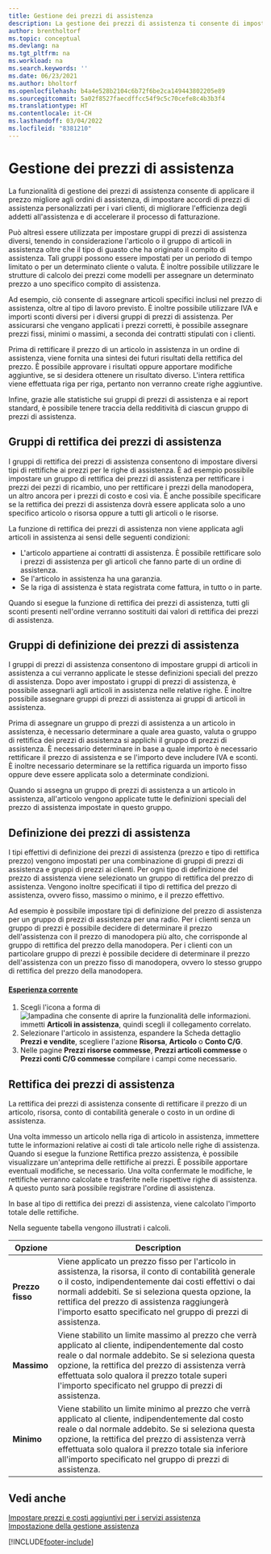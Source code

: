 ```yaml
---
title: Gestione dei prezzi di assistenza
description: La gestione dei prezzi di assistenza ti consente di impostare gruppi di prezzi di assistenza, prezzi di assistenza, rettifica dei prezzi di assistenza e altro ancora.
author: brentholtorf
ms.topic: conceptual
ms.devlang: na
ms.tgt_pltfrm: na
ms.workload: na
ms.search.keywords: ''
ms.date: 06/23/2021
ms.author: bholtorf
ms.openlocfilehash: b4a4e528b2104c6b72f6be2ca149443802205e89
ms.sourcegitcommit: 5a02f8527faecdffcc54f9c5c70cefe8c4b3b3f4
ms.translationtype: HT
ms.contentlocale: it-CH
ms.lasthandoff: 03/04/2022
ms.locfileid: "8381210"
---
```

# <a name="service-price-management"></a>Gestione dei prezzi di assistenza
La funzionalità di gestione dei prezzi di assistenza consente di applicare il prezzo migliore agli ordini di assistenza, di impostare accordi di prezzi di assistenza personalizzati per i vari clienti, di migliorare l'efficienza degli addetti all'assistenza e di accelerare il processo di fatturazione.  
  
Può altresì essere utilizzata per impostare gruppi di prezzi di assistenza diversi, tenendo in considerazione l'articolo o il gruppo di articoli in assistenza oltre che il tipo di guasto che ha originato il compito di assistenza. Tali gruppi possono essere impostati per un periodo di tempo limitato o per un determinato cliente o valuta. È inoltre possibile utilizzare le strutture di calcolo dei prezzi come modelli per assegnare un determinato prezzo a uno specifico compito di assistenza.  
  
Ad esempio, ciò consente di assegnare articoli specifici inclusi nel prezzo di assistenza, oltre al tipo di lavoro previsto. È inoltre possibile utilizzare IVA e importi sconti diversi per i diversi gruppi di prezzi di assistenza. Per assicurarsi che vengano applicati i prezzi corretti, è possibile assegnare prezzi fissi, minimi o massimi, a seconda dei contratti stipulati con i clienti.  
  
Prima di rettificare il prezzo di un articolo in assistenza in un ordine di assistenza, viene fornita una sintesi dei futuri risultati della rettifica del prezzo. È possibile approvare i risultati oppure apportare modifiche aggiuntive, se si desidera ottenere un risultato diverso. L'intera rettifica viene effettuata riga per riga, pertanto non verranno create righe aggiuntive.  
  
Infine, grazie alle statistiche sui gruppi di prezzi di assistenza e ai report standard, è possibile tenere traccia della redditività di ciascun gruppo di prezzi di assistenza.  
  
## <a name="service-price-adjustment-groups"></a>Gruppi di rettifica dei prezzi di assistenza  
I gruppi di rettifica dei prezzi di assistenza consentono di impostare diversi tipi di rettifiche ai prezzi per le righe di assistenza. È ad esempio possibile impostare un gruppo di rettifica dei prezzi di assistenza per rettificare i prezzi dei pezzi di ricambio, uno per rettificare i prezzi della manodopera, un altro ancora per i prezzi di costo e così via. È anche possibile specificare se la rettifica dei prezzi di assistenza dovrà essere applicata solo a uno specifico articolo o risorsa oppure a tutti gli articoli o le risorse.  
  
La funzione di rettifica dei prezzi di assistenza non viene applicata agli articoli in assistenza ai sensi delle seguenti condizioni:

* L'articolo appartiene ai contratti di assistenza. È possibile rettificare solo i prezzi di assistenza per gli articoli che fanno parte di un ordine di assistenza. 
* Se l'articolo in assistenza ha una garanzia. 
* Se la riga di assistenza è stata registrata come fattura, in tutto o in parte.  
  
Quando si esegue la funzione di rettifica dei prezzi di assistenza, tutti gli sconti presenti nell'ordine verranno sostituiti dai valori di rettifica dei prezzi di assistenza.  
  
## <a name="service-price-groups"></a>Gruppi di definizione dei prezzi di assistenza  
I gruppi di prezzi di assistenza consentono di impostare gruppi di articoli in assistenza a cui verranno applicate le stesse definizioni speciali del prezzo di assistenza. Dopo aver impostato i gruppi di prezzi di assistenza, è possibile assegnarli agli articoli in assistenza nelle relative righe. È inoltre possibile assegnare gruppi di prezzi di assistenza ai gruppi di articoli in assistenza.  
  
Prima di assegnare un gruppo di prezzi di assistenza a un articolo in assistenza, è necessario determinare a quale area guasto, valuta o gruppo di rettifica dei prezzi di assistenza si applichi il gruppo di prezzi di assistenza. È necessario determinare in base a quale importo è necessario rettificare il prezzo di assistenza e se l'importo deve includere IVA e sconti. È inoltre necessario determinare se la rettifica riguarda un importo fisso oppure deve essere applicata solo a determinate condizioni.  
  
Quando si assegna un gruppo di prezzi di assistenza a un articolo in assistenza, all'articolo vengono applicate tutte le definizioni speciali del prezzo di assistenza impostate in questo gruppo.  
  
## <a name="service-pricing"></a>Definizione dei prezzi di assistenza  
I tipi effettivi di definizione dei prezzi di assistenza (prezzo e tipo di rettifica prezzo) vengono impostati per una combinazione di gruppi di prezzi di assistenza e gruppi di prezzi ai clienti. Per ogni tipo di definizione del prezzo di assistenza viene selezionato un gruppo di rettifica del prezzo di assistenza. Vengono inoltre specificati il tipo di rettifica del prezzo di assistenza, ovvero fisso, massimo o minimo, e il prezzo effettivo.  
  
Ad esempio è possibile impostare tipi di definizione del prezzo di assistenza per un gruppo di prezzi di assistenza per una radio. Per i clienti senza un gruppo di prezzi è possibile decidere di determinare il prezzo dell'assistenza con il prezzo di manodopera più alto, che corrisponde al gruppo di rettifica del prezzo della manodopera. Per i clienti con un particolare gruppo di prezzi è possibile decidere di determinare il prezzo dell'assistenza con un prezzo fisso di manodopera, ovvero lo stesso gruppo di rettifica del prezzo della manodopera.  

#### <a name="current-experience"></a>[Esperienza corrente](#tab/current-experience)
1. Scegli l'icona a forma di ![lampadina che consente di aprire la funzionalità delle informazioni.](media/ui-search/search_small.png "Informazioni sull'operazione che si desidera eseguire") immetti **Articoli in assistenza**, quindi scegli il collegamento correlato.  
2. Selezionare l'articolo in assistenza, espandere la Scheda dettaglio **Prezzi e vendite**, scegliere l'azione **Risorsa**, **Articolo** o **Conto C/G**.
3. Nelle pagine **Prezzi risorse commesse**, **Prezzi articoli commesse** o **Prezzi conti C/G commesse** compilare i campi come necessario.

  
## <a name="service-price-adjustment"></a>Rettifica dei prezzi di assistenza  
La rettifica dei prezzi di assistenza consente di rettificare il prezzo di un articolo, risorsa, conto di contabilità generale o costo in un ordine di assistenza.  
  
Una volta immesso un articolo nella riga di articolo in assistenza, immettere tutte le informazioni relative ai costi di tale articolo nelle righe di assistenza. Quando si esegue la funzione Rettifica prezzo assistenza, è possibile visualizzare un'anteprima delle rettifiche ai prezzi. È possibile apportare eventuali modifiche, se necessario. Una volta confermate le modifiche, le rettifiche verranno calcolate e trasferite nelle rispettive righe di assistenza. A questo punto sarà possibile registrare l'ordine di assistenza.  
  
In base al tipo di rettifica dei prezzi di assistenza, viene calcolato l'importo totale delle rettifiche.  
  
Nella seguente tabella vengono illustrati i calcoli.  
  
|Opzione | Description |  
|----------------------------------|---------------------------------------|  
|**Prezzo fisso**|Viene applicato un prezzo fisso per l'articolo in assistenza, la risorsa, il conto di contabilità generale o il costo, indipendentemente dai costi effettivi o dai normali addebiti. Se si seleziona questa opzione, la rettifica del prezzo di assistenza raggiungerà l'importo esatto specificato nel gruppo di prezzi di assistenza.|  
|**Massimo**|Viene stabilito un limite massimo al prezzo che verrà applicato al cliente, indipendentemente dal costo reale o dal normale addebito. Se si seleziona questa opzione, la rettifica del prezzo di assistenza verrà effettuata solo qualora il prezzo totale superi l'importo specificato nel gruppo di prezzi di assistenza.|  
|**Minimo**|Viene stabilito un limite minimo al prezzo che verrà applicato al cliente, indipendentemente dal costo reale o dal normale addebito. Se si seleziona questa opzione, la rettifica del prezzo di assistenza verrà effettuata solo qualora il prezzo totale sia inferiore all'importo specificato nel gruppo di prezzi di assistenza.|  
  
## <a name="see-also"></a>Vedi anche  
[Impostare prezzi e costi aggiuntivi per i servizi assistenza](service-how-setup-service-costs-pricing.md)  
[Impostazione della gestione assistenza](service-setup-service.md)  


[!INCLUDE[footer-include](includes/footer-banner.md)]